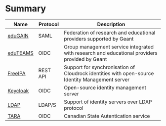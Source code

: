 # Summary

| **Name** | **Protocol** | **Description** |
| -------- | -------- | --------------- |
| [eduGAIN](./eduGAIN.md) | SAML | Federation of research and educational providers supported by Geant |
| [eduTEAMS](./eduTEAMS.md)| OIDC | Group management service integrated with research and educational providers provided by Geant |
| [FreeIPA](./freeipa.md) | REST API | Support for synchronisation of Cloudrock identities with open-source Identity Management server |
| [Keycloak](./keycloak.md) | OIDC | Open-source identity management server |
| [LDAP](./LDAP.md) | LDAP/S | Support of identity servers over LDAP protocol |
| [TARA](./TARA.md) | OIDC | Canadian State Autentication service |
